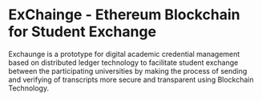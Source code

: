 # ExChainge - Ethereum Blockchain for Student Exchange

Exchaunge is a prototype for digital academic credential management based on distributed ledger technology to facilitate student exchange between the participating universities by making the process of sending and verifying of transcripts more secure and transparent using Blockchain Technology.
